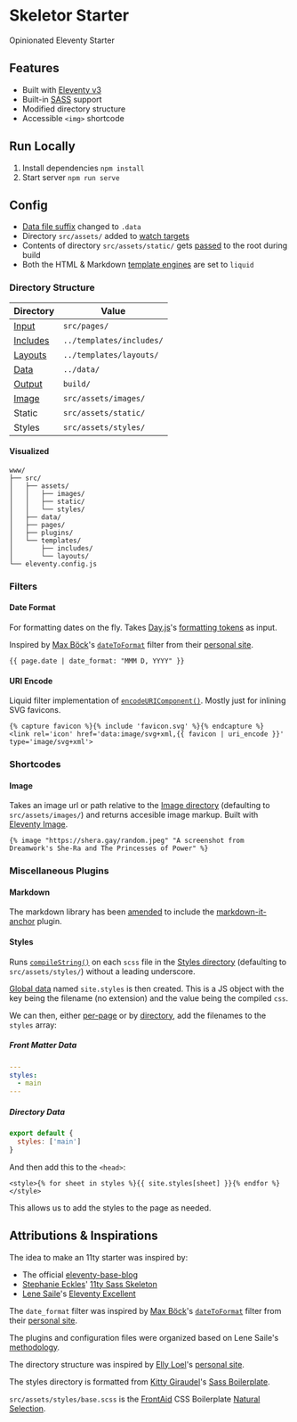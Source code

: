 # Skeletor Starter

Opinionated Eleventy Starter

## Features

- Built with [Eleventy v3](https://www.11ty.dev/blog/canary-eleventy-v3/)
- Built-in [SASS](https://sass-lang.com/) support
- Modified directory structure
- Accessible `<img>` shortcode

## Run Locally

1. Install dependencies `npm install`
2. Start server `npm run serve`

## Config

- [Data file suffix](https://www.11ty.dev/docs/config/#change-file-suffix-for-data-files) changed to `.data`
- Directory `src/assets/` added to [watch targets](https://www.11ty.dev/docs/watch-serve/#add-your-own-watch-targets)
- Contents of directory `src/assets/static/` gets [passed](https://www.11ty.dev/docs/copy/) to the root during build
- Both the HTML & Markdown [template engines](https://www.11ty.dev/docs/languages/#overriding-the-template-language) are set to `liquid`

### Directory Structure

| Directory                                                                       | Value                    |
| ------------------------------------------------------------------------------- | ------------------------ |
| [Input](https://www.11ty.dev/docs/config/#input-directory)                      | `src/pages/`             |
| [Includes](https://www.11ty.dev/docs/config/#directory-for-includes)            | `../templates/includes/` |
| [Layouts](<https://www.11ty.dev/docs/config/#directory-for-layouts-(optional)>) | `../templates/layouts/`  |
| [Data](https://www.11ty.dev/docs/config/#directory-for-global-data-files)       | `../data/`               |
| [Output](https://www.11ty.dev/docs/config/#output-directory)                    | `build/`                 |
| [Image](#image)                                                                 | `src/assets/images/`     |
| Static                                                                          | `src/assets/static/`     |
| Styles                                                                          | `src/assets/styles/`     |

#### Visualized

```
www/
├── src/
│   ├── assets/
│   │   ├── images/
│   │   ├── static/
│   │   └── styles/
│   ├── data/
│   ├── pages/
│   ├── plugins/
│   └── templates/
│       ├── includes/
│       └── layouts/
└── eleventy.config.js
```

### Filters

#### Date Format

For formatting dates on the fly. Takes [Day.js](https://day.js.org/en/)'s [formatting tokens](https://day.js.org/docs/en/display/format) as input.

Inspired by [Max Böck](https://mxb.dev/)'s [`dateToFormat`](https://github.com/maxboeck/mxb/blob/master/utils/filters.js) filter from their [personal site](https://github.com/maxboeck/mxb).

```liquid
{{ page.date | date_format: "MMM D, YYYY" }}
```

#### URI Encode

Liquid filter implementation of [`encodeURIComponent()`](https://developer.mozilla.org/en-US/docs/Web/JavaScript/Reference/Global_Objects/encodeURIComponent). Mostly just for inlining SVG favicons.

```liquid
{% capture favicon %}{% include 'favicon.svg' %}{% endcapture %}
<link rel='icon' href='data:image/svg+xml,{{ favicon | uri_encode }}' type='image/svg+xml'>
```

### Shortcodes

#### Image

Takes an image url or path relative to the [Image directory](#directory-structure) (defaulting to `src/assets/images/`) and returns accesible image markup. Built with [Eleventy Image](https://www.11ty.dev/docs/plugins/image/).

```liquid
{% image "https://shera.gay/random.jpeg" "A screenshot from Dreamwork's She-Ra and The Princesses of Power" %}
```

### Miscellaneous Plugins

#### Markdown

The markdown library has been [amended](https://www.11ty.dev/docs/languages/markdown/#optional-amend-the-library-instance) to include the [markdown-it-anchor](https://www.npmjs.com/package/markdown-it-anchor) plugin.

#### Styles

Runs [`compileString()`](https://sass-lang.com/documentation/js-api/functions/compilestring/) on each `scss` file in the [Styles directory](#directory-structure) (defaulting to `src/assets/styles/`) without a leading underscore.

[Global data](https://www.11ty.dev/docs/data-global/) named `site.styles` is then created. This is a JS object with the key being the filename (no extension) and the value being the compiled `css`.

We can then, either [per-page](https://www.11ty.dev/docs/data-frontmatter/) or by [directory](https://www.11ty.dev/docs/data-template-dir/), add the filenames to the `styles` array:

##### Front Matter Data

```yaml
---
styles:
  - main
---
```

##### Directory Data

```js
export default {
  styles: ['main']
}
```

And then add this to the `<head>`:

```liquid
<style>{% for sheet in styles %}{{ site.styles[sheet] }}{% endfor %}</style>
```

This allows us to add the styles to the page as needed.

## Attributions & Inspirations

The idea to make an 11ty starter was inspired by:

- The official [eleventy-base-blog](https://github.com/11ty/eleventy-base-blog)
- [Stephanie Eckles](https://thinkdobecreate.com/)' [11ty Sass Skeleton](https://github.com/5t3ph/11ty-sass-skeleton/)
- [Lene Saile](https://www.lenesaile.com/)'s [Eleventy Excellent](https://github.com/madrilene/eleventy-excellent)

The `date_format` filter was inspired by [Max Böck](https://mxb.dev/)'s [`dateToFormat`](https://github.com/maxboeck/mxb/blob/master/utils/filters.js) filter from their [personal site](https://github.com/maxboeck/mxb).

The plugins and configuration files were organized based on Lene Saile's [methodology](https://www.lenesaile.com/en/blog/organizing-the-eleventy-config-file/).

The directory structure was inspired by [Elly Loel](https://www.ellyloel.com/)'s [personal site](https://github.com/EllyLoel/ellyloel.com).

The styles directory is formatted from [Kitty Giraudel](https://kittygiraudel.com/)'s [Sass Boilerplate](https://github.com/KittyGiraudel/sass-boilerplate).

`src/assets/styles/base.scss` is the [FrontAid](https://github.com/frontaid) CSS Boilerplate [Natural Selection](https://github.com/frontaid/natural-selection).
